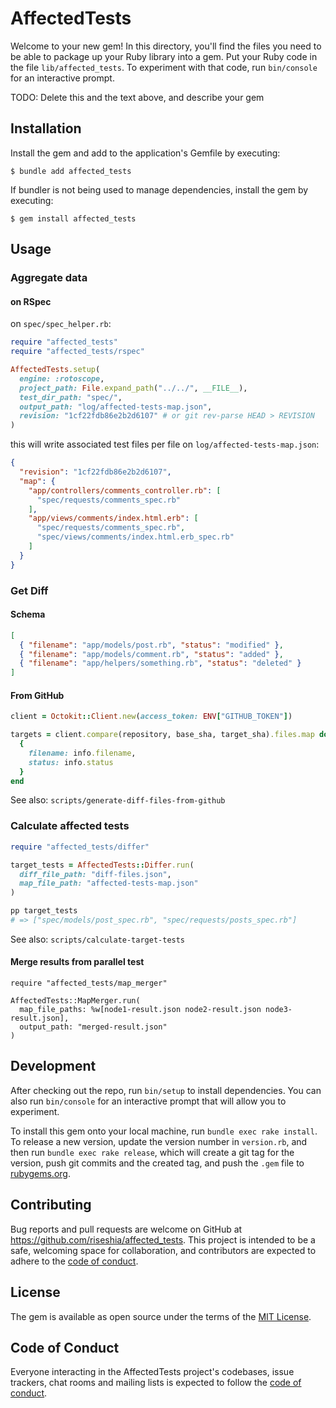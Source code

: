 # AffectedTests

Welcome to your new gem! In this directory, you'll find the files you need to be able to package up your Ruby library into a gem. Put your Ruby code in the file `lib/affected_tests`. To experiment with that code, run `bin/console` for an interactive prompt.

TODO: Delete this and the text above, and describe your gem

## Installation

Install the gem and add to the application's Gemfile by executing:

    $ bundle add affected_tests

If bundler is not being used to manage dependencies, install the gem by executing:

    $ gem install affected_tests

## Usage

### Aggregate data

#### on RSpec

on `spec/spec_helper.rb`:

```ruby
require "affected_tests"
require "affected_tests/rspec"

AffectedTests.setup(
  engine: :rotoscope,
  project_path: File.expand_path("../../", __FILE__),
  test_dir_path: "spec/",
  output_path: "log/affected-tests-map.json",
  revision: "1cf22fdb86e2b2d6107" # or git rev-parse HEAD > REVISION
)
```

this will write associated test files per file on `log/affected-tests-map.json`:

```json
{
  "revision": "1cf22fdb86e2b2d6107",
  "map": {
    "app/controllers/comments_controller.rb": [
      "spec/requests/comments_spec.rb"
    ],
    "app/views/comments/index.html.erb": [
      "spec/requests/comments_spec.rb",
      "spec/views/comments/index.html.erb_spec.rb"
    ]
  }
}
```

### Get Diff

#### Schema

```json
[
  { "filename": "app/models/post.rb", "status": "modified" },
  { "filename": "app/models/comment.rb", "status": "added" },
  { "filename": "app/helpers/something.rb", "status": "deleted" }
]
```

#### From GitHub

```ruby
client = Octokit::Client.new(access_token: ENV["GITHUB_TOKEN"])

targets = client.compare(repository, base_sha, target_sha).files.map do |info|
  {
    filename: info.filename,
    status: info.status
  }
end
```

See also: `scripts/generate-diff-files-from-github`

### Calculate affected tests

```ruby
require "affected_tests/differ"

target_tests = AffectedTests::Differ.run(
  diff_file_path: "diff-files.json",
  map_file_path: "affected-tests-map.json"
)

pp target_tests
# => ["spec/models/post_spec.rb", "spec/requests/posts_spec.rb"]
```

See also: `scripts/calculate-target-tests`

#### Merge results from parallel test

```
require "affected_tests/map_merger"

AffectedTests::MapMerger.run(
  map_file_paths: %w[node1-result.json node2-result.json node3-result.json],
  output_path: "merged-result.json"
)
```

## Development

After checking out the repo, run `bin/setup` to install dependencies. You can also run `bin/console` for an interactive prompt that will allow you to experiment.

To install this gem onto your local machine, run `bundle exec rake install`. To release a new version, update the version number in `version.rb`, and then run `bundle exec rake release`, which will create a git tag for the version, push git commits and the created tag, and push the `.gem` file to [rubygems.org](https://rubygems.org).

## Contributing

Bug reports and pull requests are welcome on GitHub at https://github.com/riseshia/affected_tests. This project is intended to be a safe, welcoming space for collaboration, and contributors are expected to adhere to the [code of conduct](https://github.com/riseshia/affected_tests/blob/main/CODE_OF_CONDUCT.md).

## License

The gem is available as open source under the terms of the [MIT License](https://opensource.org/licenses/MIT).

## Code of Conduct

Everyone interacting in the AffectedTests project's codebases, issue trackers, chat rooms and mailing lists is expected to follow the [code of conduct](https://github.com/riseshia/affected_tests/blob/main/CODE_OF_CONDUCT.md).
